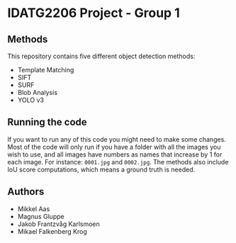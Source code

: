 # IDATG2206 Project - Group 1

## Methods

This repository contains five different object detection methods:
- Template Matching 
- SIFT
- SURF
- Blob Analysis
- YOLO v3

## Running the code

If you want to run any of this code you might need to make some changes. Most of the code will only run if you have a folder with all the images you wish to use, and all images have numbers as names that increase by 1 for each image. For instance: ``0001.jpg`` and ``0002.jpg``. The methods also include IoU score computations, which means a ground truth is needed.

## Authors

- Mikkel Aas
- Magnus Gluppe
- Jakob Frantzvåg Karlsmoen
- Mikael Falkenberg Krog
